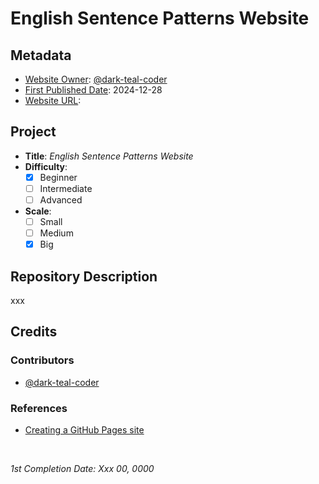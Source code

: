 <!-- README file for GitHub Pages website-->

# English Sentence Patterns Website

## Metadata

- <ins>Website Owner</ins>: [@dark-teal-coder](github.com/dark-teal-coder)
- <ins>First Published Date</ins>: 2024-12-28
- <ins>Website URL</ins>: 

## Project

- **Title**: *English Sentence Patterns Website*
- **Difficulty**:
  - [x] Beginner
  - [ ] Intermediate
  - [ ] Advanced
- **Scale**:
  - [ ] Small
  - [ ] Medium
  - [x] Big

## Repository Description

xxx 

## Credits 

### Contributors 

- [@dark-teal-coder](github.com/dark-teal-coder)

### References 

- [Creating a GitHub Pages site](https://docs.github.com/en/pages/getting-started-with-github-pages/creating-a-github-pages-site)

&nbsp;

*1st Completion Date: Xxx 00, 0000*&emsp;
